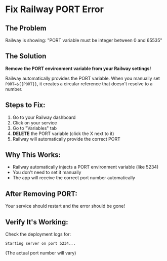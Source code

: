 # Fix Railway PORT Error

## The Problem
Railway is showing: "PORT variable must be integer between 0 and 65535"

## The Solution
**Remove the PORT environment variable from your Railway settings!**

Railway automatically provides the PORT variable. When you manually set `PORT=${{PORT}}`, it creates a circular reference that doesn't resolve to a number.

## Steps to Fix:

1. Go to your Railway dashboard
2. Click on your service
3. Go to "Variables" tab
4. **DELETE** the PORT variable (click the X next to it)
5. Railway will automatically provide the correct PORT

## Why This Works:
- Railway automatically injects a PORT environment variable (like 5234)
- You don't need to set it manually
- The app will receive the correct port number automatically

## After Removing PORT:
Your service should restart and the error should be gone!

## Verify It's Working:
Check the deployment logs for:
```
Starting server on port 5234...
```
(The actual port number will vary)